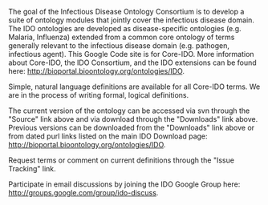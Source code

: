 The goal of the Infectious Disease Ontology Consortium is to develop a suite of ontology modules that jointly cover the infectious disease domain.  The IDO ontologies are developed as disease-specific ontologies (e.g. Malaria, Influenza) extended from a common core ontology of terms generally relevant to the infectious disease domain (e.g. pathogen, infectious agent).  This Google Code site is for Core-IDO.  More information about Core-IDO, the IDO Consortium, and the IDO extensions can be found here: http://bioportal.bioontology.org/ontologies/IDO.

Simple, natural language definitions are available for all Core-IDO terms.  We are in the process of writing formal, logical definitions.

The current version of the ontology can be accessed via svn through the "Source" link above and via download through the "Downloads" link above.  Previous versions can be downloaded from the "Downloads" link above or from dated purl links listed on the main IDO Download page: http://bioportal.bioontology.org/ontologies/IDO.

Request terms or comment on current definitions through the "Issue Tracking" link.

Participate in email discussions by joining the IDO Google Group here: http://groups.google.com/group/ido-discuss.